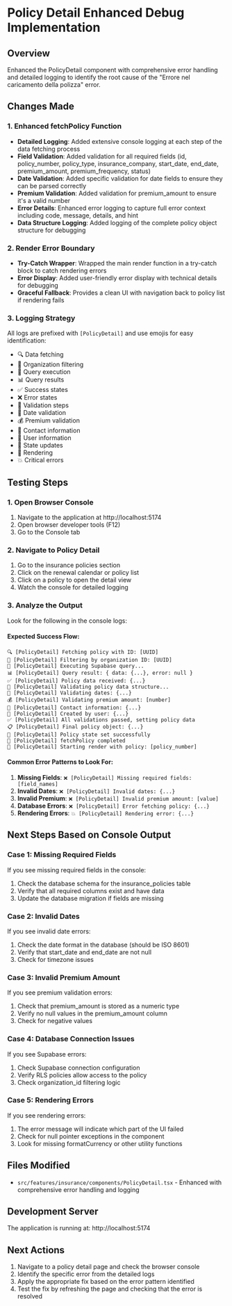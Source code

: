 # Policy Detail Enhanced Debug Implementation

## Overview

Enhanced the PolicyDetail component with comprehensive error handling and detailed logging to identify the root cause of the "Errore nel caricamento della polizza" error.

## Changes Made

### 1. Enhanced fetchPolicy Function

- **Detailed Logging**: Added extensive console logging at each step of the data fetching process
- **Field Validation**: Added validation for all required fields (id, policy_number, policy_type, insurance_company, start_date, end_date, premium_amount, premium_frequency, status)
- **Date Validation**: Added specific validation for date fields to ensure they can be parsed correctly
- **Premium Validation**: Added validation for premium_amount to ensure it's a valid number
- **Error Details**: Enhanced error logging to capture full error context including code, message, details, and hint
- **Data Structure Logging**: Added logging of the complete policy object structure for debugging

### 2. Render Error Boundary

- **Try-Catch Wrapper**: Wrapped the main render function in a try-catch block to catch rendering errors
- **Error Display**: Added user-friendly error display with technical details for debugging
- **Graceful Fallback**: Provides a clean UI with navigation back to policy list if rendering fails

### 3. Logging Strategy

All logs are prefixed with `[PolicyDetail]` and use emojis for easy identification:

- 🔍 Data fetching
- 🏢 Organization filtering
- 🚀 Query execution
- 📊 Query results
- ✅ Success states
- ❌ Error states
- 🔧 Validation steps
- 📅 Date validation
- 💰 Premium validation
- 👤 Contact information
- 👥 User information
- 🎯 State updates
- 🎨 Rendering
- 💥 Critical errors

## Testing Steps

### 1. Open Browser Console

1. Navigate to the application at http://localhost:5174
2. Open browser developer tools (F12)
3. Go to the Console tab

### 2. Navigate to Policy Detail

1. Go to the insurance policies section
2. Click on the renewal calendar or policy list
3. Click on a policy to open the detail view
4. Watch the console for detailed logging

### 3. Analyze the Output

Look for the following in the console logs:

#### Expected Success Flow:

```
🔍 [PolicyDetail] Fetching policy with ID: [UUID]
🏢 [PolicyDetail] Filtering by organization ID: [UUID]
🚀 [PolicyDetail] Executing Supabase query...
📊 [PolicyDetail] Query result: { data: {...}, error: null }
✅ [PolicyDetail] Policy data received: {...}
🔧 [PolicyDetail] Validating policy data structure...
📅 [PolicyDetail] Validating dates: {...}
💰 [PolicyDetail] Validating premium amount: [number]
👤 [PolicyDetail] Contact information: {...}
👥 [PolicyDetail] Created by user: {...}
✅ [PolicyDetail] All validations passed, setting policy data
📋 [PolicyDetail] Final policy object: {...}
🎯 [PolicyDetail] Policy state set successfully
🏁 [PolicyDetail] fetchPolicy completed
🎨 [PolicyDetail] Starting render with policy: [policy_number]
```

#### Common Error Patterns to Look For:

1. **Missing Fields**: `❌ [PolicyDetail] Missing required fields: [field_names]`
2. **Invalid Dates**: `❌ [PolicyDetail] Invalid dates: {...}`
3. **Invalid Premium**: `❌ [PolicyDetail] Invalid premium amount: [value]`
4. **Database Errors**: `❌ [PolicyDetail] Error fetching policy: {...}`
5. **Rendering Errors**: `💥 [PolicyDetail] Rendering error: {...}`

## Next Steps Based on Console Output

### Case 1: Missing Required Fields

If you see missing required fields in the console:

1. Check the database schema for the insurance_policies table
2. Verify that all required columns exist and have data
3. Update the database migration if fields are missing

### Case 2: Invalid Dates

If you see invalid date errors:

1. Check the date format in the database (should be ISO 8601)
2. Verify that start_date and end_date are not null
3. Check for timezone issues

### Case 3: Invalid Premium Amount

If you see premium validation errors:

1. Check that premium_amount is stored as a numeric type
2. Verify no null values in the premium_amount column
3. Check for negative values

### Case 4: Database Connection Issues

If you see Supabase errors:

1. Check Supabase connection configuration
2. Verify RLS policies allow access to the policy
3. Check organization_id filtering logic

### Case 5: Rendering Errors

If you see rendering errors:

1. The error message will indicate which part of the UI failed
2. Check for null pointer exceptions in the component
3. Look for missing formatCurrency or other utility functions

## Files Modified

- `src/features/insurance/components/PolicyDetail.tsx` - Enhanced with comprehensive error handling and logging

## Development Server

The application is running at: http://localhost:5174

## Next Actions

1. Navigate to a policy detail page and check the browser console
2. Identify the specific error from the detailed logs
3. Apply the appropriate fix based on the error pattern identified
4. Test the fix by refreshing the page and checking that the error is resolved
